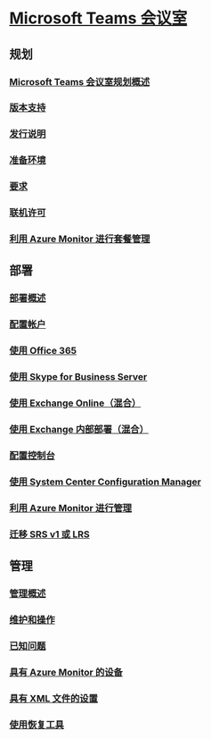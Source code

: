 # [Microsoft Teams 会议室](index.md)
## 规划
### [Microsoft Teams 会议室规划概述](../plan-your-deployment/clients-and-devices/skype-room-systems-v2-0.md)
### [版本支持](../plan-your-deployment/clients-and-devices/srs2-lifecycle-support.md)
### [发行说明](../plan-your-deployment/clients-and-devices/srs2-release-note.md)
### [准备环境](../plan-your-deployment/clients-and-devices/srs-v2-prep.md)
### [要求](../plan-your-deployment/clients-and-devices/requirements.md)
### [联机许可](../../SfbOnline/skype-for-business-and-microsoft-teams-add-on-licensing/license-options-based-on-your-plan/skype-room-systems-v2.md)
### [利用 Azure Monitor 进行套餐管理](../plan-your-deployment/clients-and-devices/azure-monitor.md)

## 部署
### [部署概述](../deploy/deploy-clients/room-systems-v2.md)
### [配置帐户](../deploy/deploy-clients/room-systems-v2-configure-accounts.md)
### [使用 Office 365](../deploy/deploy-clients/with-office-365.md)
### [使用 Skype for Business Server](../deploy/deploy-clients/with-skype-for-business-server-2015.md)
### [使用 Exchange Online（混合）](../deploy/deploy-clients/with-exchange-online.md)
### [使用 Exchange 内部部署（混合）](../deploy/deploy-clients/with-exchange-on-premises.md)
### [配置控制台](../deploy/deploy-clients/console.md)
### [使用 System Center Configuration Manager](../deploy/deploy-clients/room-systems-scale.md)
### [利用 Azure Monitor 进行管理](../deploy/deploy-clients/azure-monitor.md)
### [迁移 SRS v1 或 LRS](../deploy/deploy-clients/lrs-migration.md)

## 管理
### [管理概述](../manage/skype-room-systems-v2/skype-room-systems-v2.md)
### [维护和操作](../manage/skype-room-systems-v2/room-systems-v2-operations.md)
### [已知问题](../manage/skype-room-systems-v2/known-issues.md)
### [具有 Azure Monitor 的设备](../manage/skype-room-systems-v2/azure-monitor.md)
### [具有 XML 文件的设置](../manage/skype-room-systems-v2/xml-config-file.md)
### [使用恢复工具](../manage/skype-room-systems-v2/recovery-tool.md)

